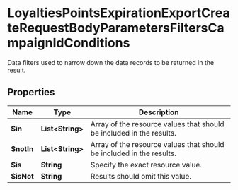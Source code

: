 

# LoyaltiesPointsExpirationExportCreateRequestBodyParametersFiltersCampaignIdConditions

Data filters used to narrow down the data records to be returned in the result.

## Properties

| Name | Type | Description |
|------------ | ------------- | ------------- |
|**$in** | **List&lt;String&gt;** | Array of the resource values that should be included in the results. |
|**$notIn** | **List&lt;String&gt;** | Array of the resource values that should be included in the results. |
|**$is** | **String** | Specify the exact resource value. |
|**$isNot** | **String** | Results should omit this value. |



